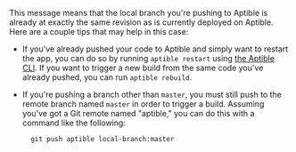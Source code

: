 This message means that the local branch you're pushing to Aptible is already at exactly the same revision as is currently deployed on Aptible. Here are a couple tips that may help in this case:

* If you've already pushed your code to Aptible and simply want to restart the app, you can do so by running `aptible restart` using [the Aptible CLI](/topics/cli/how-to-install-cli). If you want to trigger a new build from the same code you've already pushed, you can run `aptible rebuild`.
* If you're pushing a branch other than `master`, you must still push to the remote branch named `master` in order to trigger a build. Assuming you've got a Git remote named "aptible," you can do this with a command like the following:

        git push aptible local-branch:master
